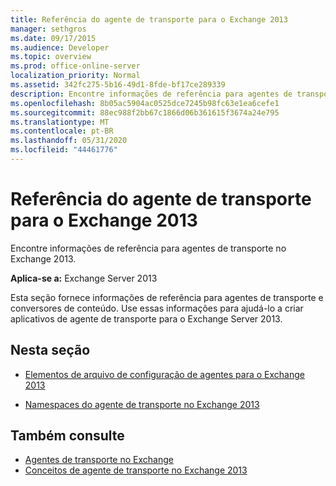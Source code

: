 ```yaml
---
title: Referência do agente de transporte para o Exchange 2013
manager: sethgros
ms.date: 09/17/2015
ms.audience: Developer
ms.topic: overview
ms.prod: office-online-server
localization_priority: Normal
ms.assetid: 342fc275-5b16-49d1-8fde-bf17ce289339
description: Encontre informações de referência para agentes de transporte no Exchange 2013.
ms.openlocfilehash: 8b05ac5904ac0525dce7245b98fc63e1ea6cefe1
ms.sourcegitcommit: 88ec988f2bb67c1866d06b361615f3674a24e795
ms.translationtype: MT
ms.contentlocale: pt-BR
ms.lasthandoff: 05/31/2020
ms.locfileid: "44461776"
---
```

# <a name="transport-agent-reference-for-exchange-2013"></a>Referência do agente de transporte para o Exchange 2013

Encontre informações de referência para agentes de transporte no Exchange 2013.
  
**Aplica-se a:** Exchange Server 2013 
  
Esta seção fornece informações de referência para agentes de transporte e conversores de conteúdo. Use essas informações para ajudá-lo a criar aplicativos de agente de transporte para o Exchange Server 2013.
  
## <a name="in-this-section"></a>Nesta seção

- [Elementos de arquivo de configuração de agentes para o Exchange 2013](agents-configuration-file-elements-for-exchange-2013.md)
    
- [Namespaces do agente de transporte no Exchange 2013](transport-agent-namespaces-in-exchange-2013.md)
    
## <a name="see-also"></a>Também consulte

- [Agentes de transporte no Exchange](transport-agents-in-exchange-2013.md)
- [Conceitos de agente de transporte no Exchange 2013](transport-agent-concepts-in-exchange-2013.md)

